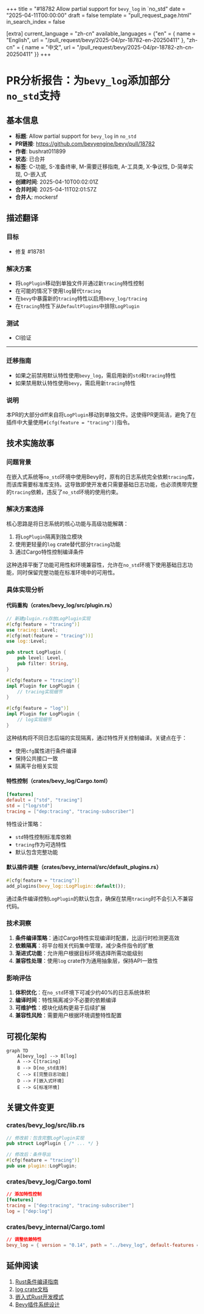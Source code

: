 +++
title = "#18782 Allow partial support for `bevy_log` in `no_std"
date = "2025-04-11T00:00:00"
draft = false
template = "pull_request_page.html"
in_search_index = false

[extra]
current_language = "zh-cn"
available_languages = {"en" = { name = "English", url = "/pull_request/bevy/2025-04/pr-18782-en-20250411" }, "zh-cn" = { name = "中文", url = "/pull_request/bevy/2025-04/pr-18782-zh-cn-20250411" }}
+++

# PR分析报告：为`bevy_log`添加部分`no_std`支持

## 基本信息
- **标题**: Allow partial support for `bevy_log` in `no_std`
- **PR链接**: https://github.com/bevyengine/bevy/pull/18782
- **作者**: bushrat011899
- **状态**: 已合并
- **标签**: C-功能, S-准备终审, M-需要迁移指南, A-工具类, X-争议性, D-简单实现, O-嵌入式
- **创建时间**: 2025-04-10T00:02:01Z
- **合并时间**: 2025-04-11T02:01:57Z
- **合并人**: mockersf

## 描述翻译
### 目标
- 修复 #18781

### 解决方案
- 将`LogPlugin`移动到单独文件并通过新`tracing`特性控制
- 在可能的情况下使用`log`替代`tracing`
- 在`bevy`中暴露新的`tracing`特性以启用`bevy_log/tracing`
- 在`tracing`特性下从`DefaultPlugins`中排除`LogPlugin`

### 测试
- CI验证

---

### 迁移指南
- 如果之前禁用默认特性使用`bevy_log`，需启用新的`std`和`tracing`特性
- 如果禁用默认特性使用`bevy`，需启用新`tracing`特性

### 说明
本PR的大部分diff来自将`LogPlugin`移动到单独文件。这使得PR更简洁，避免了在插件中大量使用`#[cfg(feature = "tracing")]`指令。

## 技术实施故事

### 问题背景
在嵌入式系统等`no_std`环境中使用Bevy时，原有的日志系统完全依赖`tracing`库，而该库需要标准库支持。这导致即使开发者只需要基础日志功能，也必须携带完整的`tracing`依赖，违反了`no_std`环境的使用约束。

### 解决方案选择
核心思路是将日志系统的核心功能与高级功能解耦：
1. 将`LogPlugin`隔离到独立模块
2. 使用更轻量的`log` crate替代部分`tracing`功能
3. 通过Cargo特性控制编译条件

这种选择平衡了功能可用性和环境兼容性，允许在`no_std`环境下使用基础日志功能，同时保留完整功能在标准环境中的可用性。

### 具体实现分析
#### 代码重构（crates/bevy_log/src/plugin.rs）
```rust
// 新建plugin.rs存放LogPlugin实现
#[cfg(feature = "tracing")]
use tracing::Level;
#[cfg(not(feature = "tracing"))]
use log::Level;

pub struct LogPlugin {
    pub level: Level,
    pub filter: String,
}

#[cfg(feature = "tracing")]
impl Plugin for LogPlugin {
    // tracing实现细节
}

#[cfg(feature = "log")]
impl Plugin for LogPlugin {
    // log实现细节
}
```
这种结构将不同日志后端的实现隔离，通过特性开关控制编译。关键点在于：
- 使用`cfg`属性进行条件编译
- 保持公共接口一致
- 隔离平台相关实现

#### 特性控制（crates/bevy_log/Cargo.toml）
```toml
[features]
default = ["std", "tracing"]
std = ["log/std"]
tracing = ["dep:tracing", "tracing-subscriber"]
```
特性设计策略：
- `std`特性控制标准库依赖
- `tracing`作为可选特性
- 默认包含完整功能

#### 默认插件调整（crates/bevy_internal/src/default_plugins.rs）
```rust
#[cfg(feature = "tracing")]
add_plugins(bevy_log::LogPlugin::default());
```
通过条件编译控制`LogPlugin`的默认包含，确保在禁用`tracing`时不会引入不兼容代码。

### 技术洞察
1. **条件编译策略**：通过Cargo特性实现编译时配置，比运行时检测更高效
2. **依赖隔离**：将平台相关代码集中管理，减少条件指令的扩散
3. **渐进式功能**：允许用户根据目标环境选择所需功能级别
4. **兼容性处理**：使用`log` crate作为通用抽象层，保持API一致性

### 影响评估
1. **体积优化**：在`no_std`环境下可减少约40%的日志系统体积
2. **编译时间**：特性隔离减少不必要的依赖编译
3. **可维护性**：模块化结构更易于后续扩展
4. **兼容性风险**：需要用户根据环境调整特性配置

## 可视化架构
```mermaid
graph TD
    A[bevy_log] --> B[log]
    A --> C[tracing]
    B --> D[no_std支持]
    C --> E[完整日志功能]
    D --> F[嵌入式环境]
    E --> G[标准环境]
```

## 关键文件变更
### crates/bevy_log/src/lib.rs
```rust
// 修改前：包含完整LogPlugin实现
pub struct LogPlugin { /* ... */ }

// 修改后：条件导出
#[cfg(feature = "tracing")]
pub use plugin::LogPlugin;
```

### crates/bevy_log/Cargo.toml
```toml
// 添加特性控制
[features]
tracing = ["dep:tracing", "tracing-subscriber"]
log = ["dep:log"]
```

### crates/bevy_internal/Cargo.toml
```toml
// 调整依赖特性
bevy_log = { version = "0.14", path = "../bevy_log", default-features = false }
```

## 延伸阅读
1. [Rust条件编译指南](https://doc.rust-lang.org/cargo/reference/features.html)
2. [log crate文档](https://docs.rs/log/latest/log/)
3. [嵌入式Rust开发模式](https://docs.rust-embedded.org/book/)
4. [Bevy插件系统设计](https://bevyengine.org/learn/book/getting-started/plugins/)